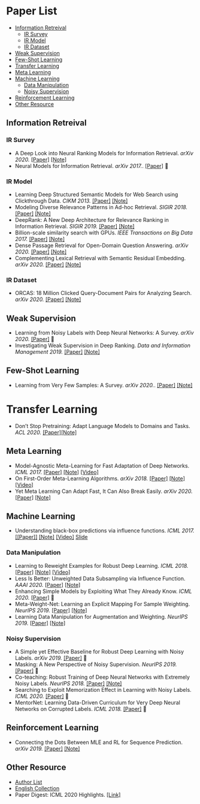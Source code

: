 # Paper List

- [Information Retreival](#information-retreival)
  - [IR Survey](#ir-survey)
  - [IR Model](#ir-model)
  - [IR Dataset](#ir-dataset)
- [Weak Supervision](#weak-supervision)
- [Few-Shot Learning](#few-shot-learning)
- [Transfer Learning](#transfer-learning)
- [Meta Learning](#meta-learning)
- [Machine Learning](#machine-learning)
  - [Data Manipulation](#data-manipulation)
  - [Noisy Supervision](#noisy-supervision)
- [Reinforcement Learning](#reinforcement-learning)
- [Other Resource](#other-resource)


## Information Retreival

### IR Survey

- A Deep Look into Neural Ranking Models for Information Retrieval. *arXiv 2020.* [[Paper]](https://arxiv.org/pdf/1903.06902.pdf) [[Note]](./PaperNote/2020_0911_0917.md)
- Neural Models for Information Retrieval. *arXiv 2017.*. [[Paper]](https://arxiv.org/pdf/1705.01509.pdf) 🤔

### IR Model

- Learning Deep Structured Semantic Models for Web Search using Clickthrough Data. *CIKM 2013.* [[Paper]](https://www.microsoft.com/en-us/research/wp-content/uploads/2016/02/cikm2013_DSSM_fullversion.pdf) [[Note]](./PaperNote/2020_0918_0924.md)
- Modeling Diverse Relevance Patterns in Ad-hoc Retrieval. *SIGIR 2018.* [[Paper]](https://arxiv.org/pdf/1805.05737.pdf) [[Note]](./PaperNote/2020_0918_0924.md)
- DeepRank: A New Deep Architecture for Relevance Ranking in Information Retrieval. *SIGIR 2019.* [[Paper]](https://arxiv.org/pdf/1710.05649.pdf) [[Note]](./PaperNote/2020_0918_0924.md)
- Billion-scale similarity search with GPUs. *IEEE Transactions on Big Data 2017.* [[Paper]](https://arxiv.org/pdf/1702.08734.pdf) [[Note]](./PaperNote/2020_0831_0906.md)
- Dense Passage Retrieval for Open-Domain Question Answering. *arXiv 2020.* [[Paper]](https://arxiv.org/pdf/2004.04906.pdf) [[Note]](./PaperNote/2020_0831_0906.md)
- Complementing Lexical Retrieval with Semantic Residual Embedding. *arXiv 2020.* [[Paper]](https://arxiv.org/pdf/2004.13969.pdf) [[Note]](./PaperNote/2020_0831_0906.md)


### IR Dataset

- ORCAS: 18 Million Clicked Query-Document Pairs for Analyzing Search. *arXiv 2020.*  [[Paper]](https://arxiv.org/pdf/2006.05324.pdf) [[Note]](./PaperNote/2020_0831_0906.md)



## Weak Supervision

- Learning from Noisy Labels with Deep Neural Networks: A Survey. *arXiv 2020.* [[Paper]](https://arxiv.org/pdf/2007.08199.pdf) 🤔
- Investigating Weak Supervision in Deep Ranking. *Data and Information Management 2019.* [[Paper]](https://content.sciendo.com/configurable/contentpage/journals$002fdim$002f3$002f3$002farticle-p155.xml) [[Note]](./PaperNote/2020_0911_0917.md)

## Few-Shot Learning

- Learning from Very Few Samples: A Survey. *arXiv 2020.*. [[Paper]](https://arxiv.org/pdf/2009.02653.pdf) [[Note]](./PaperNote/2020_0911_0917.md)

# Transfer Learning

- Don’t Stop Pretraining: Adapt Language Models to Domains and Tasks. *ACL 2020.* [[Paper]](https://www.aclweb.org/anthology/2020.acl-main.740.pdf)[[Note]](./PaperNote/2020_0918_0924)

## Meta Learning

- Model-Agnostic Meta-Learning for Fast Adaptation of Deep Networks. *ICML 2017.* [[Paper]](https://arxiv.org/pdf/1703.03400.pdf) [[Note]](./PaperNote/2020_0903_0910.md) [[Video]](https://www.bilibili.com/video/av46561029?p=40)
- On First-Order Meta-Learning Algorithms. *arXiv 2018.* [[Paper]](https://arxiv.org/pdf/1803.02999.pdf)  [[Note]](./PaperNote/2020_0903_0910.md) [[Video]](https://www.bilibili.com/video/av46561029?p=40)
- Yet Meta Learning Can Adapt Fast, It Can Also Break Easily. *arXiv 2020.* [[Paper]](https://arxiv.org/pdf/2009.01672.pdf) [[Note]](./PaperNote/2020_0903_0910.md)


## Machine Learning

- Understanding black-box predictions via influence functions. *ICML 2017.* [[[Paper]]](https://arxiv.org/pdf/1703.04730.pdf) [[Note]](./PaperNote/2020_0831_0906.md)  [[Video]](https://www.youtube.com/watch?v=0w9fLX_T6tY) [Slide](https://drive.google.com/file/d/1ZLY_9Wsk9MA0kXAoJDd6o1gbLvHhyPAn/view)


### Data Manipulation

- Learning to Reweight Examples for Robust Deep Learning. *ICML 2018.* [[Paper]](https://arxiv.org/pdf/1803.09050.pdf) [[Note]](./PaperNote/2020_0903_0910.md) [[Video]](https://vimeo.com/287808016)
- Less Is Better: Unweighted Data Subsampling via Influence Function. *AAAI 2020.* [[Paper]](https://arxiv.org/pdf/1912.01321.pdf) [[Note]](./PaperNote/2020_0903_0910.md)
- Enhancing Simple Models by Exploiting What They Already Know. *ICML 2020.* [[Paper]](https://proceedings.icml.cc/static/paper_files/icml/2020/126-Paper.pdf) 🤔
- Meta-Weight-Net: Learning an Explicit Mapping For Sample Weighting. *NeurIPS 2019.* [[Paper]](https://arxiv.org/pdf/1902.07379.pdf) [[Note]](./PaperNote/2020_0903_0910.md)
- Learning Data Manipulation for Augmentation and Weighting. *NeurIPS 2019.* [[Paper]](https://arxiv.org/pdf/1910.12795.pdf) [[Note]](./PaperNote/2020_0903_0910.md)



### Noisy Supervision

- A Simple yet Effective Baseline for Robust Deep Learning with Noisy Labels. *arXiv 2019.* [[Paper]](https://arxiv.org/pdf/1909.09338.pdf) 🤔
- Masking: A New Perspective of Noisy Supervision. *NeurIPS 2019.* [[Paper]](https://arxiv.org/pdf/1805.08193.pdf) 🤔
- Co-teaching: Robust Training of Deep Neural Networks with Extremely Noisy Labels. *NeurIPS 2018.* [[Paper]](https://papers.nips.cc/paper/8072-co-teaching-robust-training-of-deep-neural-networks-with-extremely-noisy-labels.pdf) [[Note]](./PaperNote/2020_0903_0910.md)
- Searching to Exploit Memorization Effect in Learning with Noisy Labels. *ICML 2020.* [[Paper]](https://arxiv.org/pdf/1911.02377.pdf) 🤔
- MentorNet: Learning Data-Driven Curriculum for Very Deep Neural Networks on Corrupted Labels. *ICML 2018.* [[Paper]](https://arxiv.org/pdf/1712.05055.pdf) 🤔


## Reinforcement Learning

- Connecting the Dots Between MLE and RL for Sequence Prediction. *arXiv 2019.* [[Paper]](https://arxiv.org/pdf/1811.09740.pdf) [[Note]](./PaperNote/2020_0903_0910.md)


## Other Resource

- [Author List](./Author_List.md)
- [English Collection](./English_Collection.md)
- Paper Digest: ICML 2020 Highlights. [[Link]](https://www.paperdigest.org/2020/07/icml-2020-highlights/)
